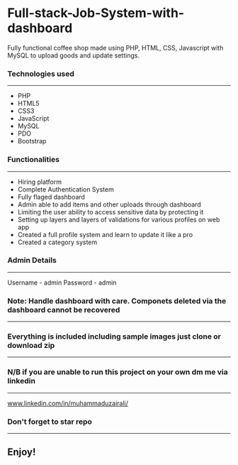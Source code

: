 <h1><b>Full-stack-Job-System-with-dashboard</b></h1>

<p>Fully functional coffee shop made using PHP, HTML, CSS, Javascript with MySQL to upload goods and update settings.</p>

<h3><b>Technologies used</b></h3>
<hr>

<ul>
<li>PHP</li>
<li>HTML5</li>
<li>CSS3</li>
<li>JavaScript</li>
<li>MySQL</li>
<li>PDO</li>
<li>Bootstrap</li>
</ul>

<h3><b>Functionalities</b></h3>
<hr>

<ul>
<li>Hiring platform</li>
<li>Complete Authentication System</li>
<li>Fully flaged dashboard</li>
<li>Admin able to add items and other uploads through dashboard</li>
<li>Limiting the user ability to access sensitive data by protecting it</li>
<li>Setting up layers and layers of validations for various profiles on web app</li>
<li>Created a full profile system and learn to update it like a pro</li>
<li>Created a category system</li>
</ul>

<h3><b>Admin Details</b></h3>
<hr>

Username - admin Password - admin


<h3><b>Note: Handle dashboard with care. Componets deleted via the dashboard cannot be recovered</b></h3>
<hr>

<h3><b>Everything is included including sample images just clone or download zip</b></h3>
<hr>

<h3><b>N/B if you are unable to run this project on your own dm me via linkedin</b></h3>
<hr>

www.linkedin.com/in/muhammaduzairali/

<h3><b>Don't forget to star repo</b></h4>
<hr>

<h2>Enjoy!</h2>
